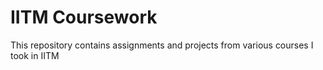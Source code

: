 # IITM Coursework
This repository contains assignments and projects from various courses I took in IITM 
